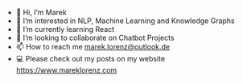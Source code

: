 - 👋 Hi, I’m Marek
- 👀 I’m interested in NLP, Machine Learning and Knowledge Graphs
- 🌱 I’m currently learning React
- 💞️ I’m looking to collaborate on Chatbot Projects
- 📫 How to reach me marek.lorenz@outlook.de
- 💻 Please check out my posts on my website https://www.mareklorenz.com

<!---
MarekLorenz/MarekLorenz is a ✨ special ✨ repository because its `README.md` (this file) appears on your GitHub profile.
You can click the Preview link to take a look at your changes.
--->
